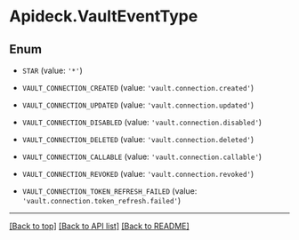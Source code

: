 # Apideck.VaultEventType

## Enum


* `STAR` (value: `'*'`)

* `VAULT_CONNECTION_CREATED` (value: `'vault.connection.created'`)

* `VAULT_CONNECTION_UPDATED` (value: `'vault.connection.updated'`)

* `VAULT_CONNECTION_DISABLED` (value: `'vault.connection.disabled'`)

* `VAULT_CONNECTION_DELETED` (value: `'vault.connection.deleted'`)

* `VAULT_CONNECTION_CALLABLE` (value: `'vault.connection.callable'`)

* `VAULT_CONNECTION_REVOKED` (value: `'vault.connection.revoked'`)

* `VAULT_CONNECTION_TOKEN_REFRESH_FAILED` (value: `'vault.connection.token_refresh.failed'`)


---

[[Back to top]](#) [[Back to API list]](../../../../README.md#documentation-for-api-endpoints) [[Back to README]](../../../../README.md)


